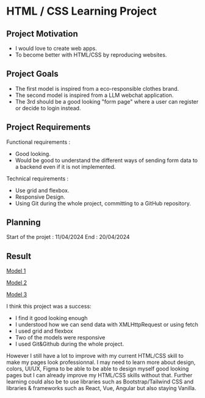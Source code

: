 # HTML / CSS Learning Project 
## Project Motivation
- I would love to create web apps.
- To become better with HTML/CSS by reproducing websites.
## Project Goals
- The first model is inspired from a eco-responsible clothes brand.
- The second model is inspired from a LLM webchat application. 
- The 3rd should be a good looking "form page" where a user can register or decide to login instead. 
## Project Requirements 
Functional requirements :
- Good looking.
- Would be good to understand the different ways of sending form data to a backend even if it is not implemented.

Technical requirements :
- Use grid and flexbox.
- Responsive Design.
- Using Git during the whole project, committing to a GitHub repository.

## Planning
Start of the projet : 11/04/2024
End : 20/04/2024
## Result
[Model 1](https://jibe7.github.io/HTML-CSS-Learning-Project/Model%201/)

[Model 2](https://jibe7.github.io/HTML-CSS-Learning-Project/Model%202/)

[Model 3](https://jibe7.github.io/HTML-CSS-Learning-Project/Original%20Form/)

I think this project was a success: 
- I find it good looking enough
- I understood how we can send data with XMLHttpRequest or using fetch
- I used grid and flexbox
- Two of the models were responsive
- I used Git&Github during the whole project.

However I still have a lot to improve with my current HTML/CSS skill to make my pages look professionnal. 
I may need to learn more about design, colors, UI/UX, Figma to be able to be able to design myself good looking pages but I can already improve my HTML/CSS skills without that.
Further learning could also be to use libraries such as Bootstrap/Tailwind CSS and libraries & frameworks such as React, Vue, Angular but also staying Vanilla.
